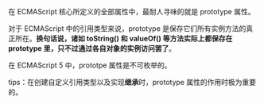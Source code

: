 
在 ECMAScript 核心所定义的全部属性中，最耐人寻味的就是 prototype 属性。

对于 ECMAScript 中的引用类型来说，prototype 是保存它们所有实例方法的真正所在。**换句话说，诸如 toString() 和 valueOf() 等方法实际上都保存在 prototype 里，只不过通过各自对象的实例访问罢了**。

在 ECMAScript 5 中，prototpe 属性是不可枚举的。

tips：在创建自定义引用类型以及实现**继承**时，prototype 属性的作用时极为重要的。



